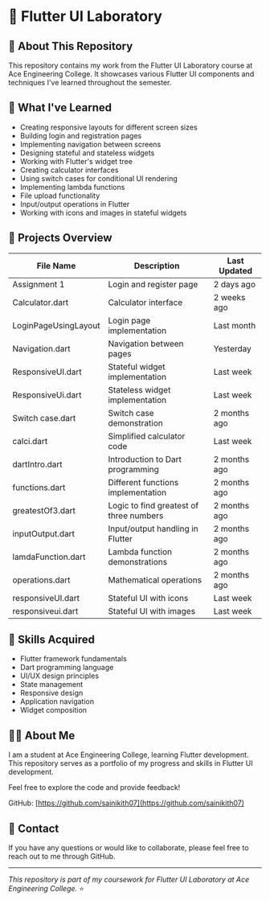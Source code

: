 # 📱 Flutter UI Laboratory

## 📂 About This Repository
This repository contains my work from the Flutter UI Laboratory course at Ace Engineering College. It showcases various Flutter UI components and techniques I've learned throughout the semester.

## 🧠 What I've Learned
- Creating responsive layouts for different screen sizes
- Building login and registration pages
- Implementing navigation between screens 
- Designing stateful and stateless widgets
- Working with Flutter's widget tree
- Creating calculator interfaces  
- Using switch cases for conditional UI rendering
- Implementing lambda functions 
- File upload functionality
- Input/output operations in Flutter
- Working with icons and images in stateful widgets

## 🚀 Projects Overview

| File Name | Description | Last Updated |
|-----------|-------------|-------------|
| Assignment 1 | Login and register page | 2 days ago |
| Calculator.dart | Calculator interface | 2 weeks ago |
| LoginPageUsingLayout | Login page implementation | Last month |
| Navigation.dart | Navigation between pages | Yesterday |
| ResponsiveUI.dart | Stateful widget implementation | Last week |
| ResponsiveUi.dart | Stateless widget implementation | Last week |
| Switch case.dart | Switch case demonstration | 2 months ago |
| calci.dart | Simplified calculator code | Last week |
| dartIntro.dart | Introduction to Dart programming | 2 months ago |
| functions.dart | Different functions implementation | 2 months ago |
| greatestOf3.dart | Logic to find greatest of three numbers | 2 months ago |
| inputOutput.dart | Input/output handling in Flutter | 2 months ago |
| lamdaFunction.dart | Lambda function demonstrations | 2 months ago |
| operations.dart | Mathematical operations | 2 months ago |
| responsiveUI.dart | Stateful UI with icons | Last week |
| responsiveui.dart | Stateful UI with images | Last week |

## 💪 Skills Acquired
- Flutter framework fundamentals
- Dart programming language
- UI/UX design principles
- State management
- Responsive design
- Application navigation
- Widget composition

## 👨‍🎓 About Me
I am a student at Ace Engineering College, learning Flutter development. This repository serves as a portfolio of my progress and skills in Flutter UI development.

Feel free to explore the code and provide feedback!

GitHub: [https://github.com/sainikith07](https://github.com/sainikith07)

## 📧 Contact
If you have any questions or would like to collaborate, please feel free to reach out to me through GitHub.

---

*This repository is part of my coursework for Flutter UI Laboratory at Ace Engineering College.* ⭐
